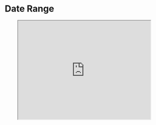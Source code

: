 # Date Range

<p align="center">
  <iframe width="420" height="315" src="https://imgur.com/5CqJBhI"></iframe>
</p>
